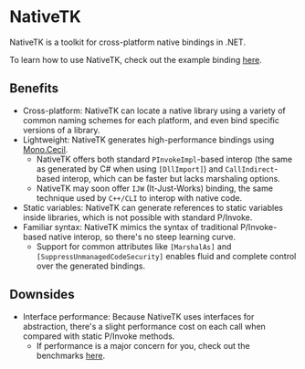 # NativeTK

NativeTK is a toolkit for cross-platform native bindings in .NET.

To learn how to use NativeTK, check out the example binding [here](./ProjectCeilidh.NativeTK.Example).

## Benefits

* Cross-platform: NativeTK can locate a native library using a variety of common naming schemes for each platform, and even bind specific versions of a library.
* Lightweight: NativeTK generates high-performance bindings using [Mono.Cecil](https://github.com/jbevain/cecil).
  * NativeTK offers both standard `PInvokeImpl`-based interop (the same as generated by C# when using `[DllImport]`) and `CallIndirect`-based interop, which can be faster but lacks marshaling options.
  * NativeTK may soon offer `IJW` (It-Just-Works) binding, the same technique used by `C++/CLI` to interop with native code.
* Static variables: NativeTK can generate references to static variables inside libraries, which is not possible with standard P/Invoke.
* Familiar syntax: NativeTK mimics the syntax of traditional P/Invoke-based native interop, so there's no steep learning curve.
  * Support for common attributes like `[MarshalAs]` and `[SuppressUnmanagedCodeSecurity]` enables fluid and complete control over the generated bindings.

## Downsides

* Interface performance: Because NativeTK uses interfaces for abstraction, there's a slight performance cost on each call when compared with static P/Invoke methods.
  * If performance is a major concern for you, check out the benchmarks [here](./ProjectCeilidh.NativeTK.Benchmark).